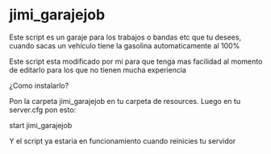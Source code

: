 # jimi_garajejob
Este script es un garaje para los trabajos o bandas etc que tu desees, cuando sacas un vehículo tiene la gasolina automaticamente al 100%

Este script esta modificado por mi para que tenga mas facilidad al momento de editarlo para los que no tienen mucha experiencia

¿Como instalarlo?

Pon la carpeta jimi_garajejob en tu carpeta de resources.
Luego en tu server.cfg pon esto:

start jimi_garajejob

Y el script ya estaria en funcionamiento cuando reinicies tu servidor
